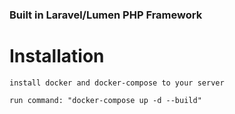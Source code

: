 ### Built in Laravel/Lumen PHP Framework ####


# Installation

``` install docker and docker-compose to your server ```

```run command: "docker-compose up -d --build" ```



